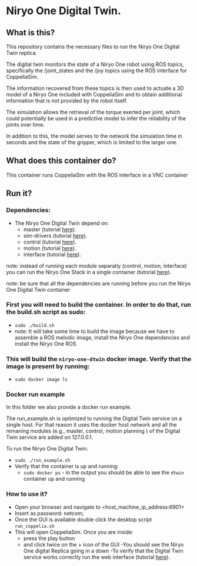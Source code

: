 # Niryo One Digital Twin. 

## What is this?

This repository contains the necessary files to run the Niryo One Digital Twin replica. 

The digital twin monitors the state of a Niryo One robot using ROS topics, specifically the /joint_states and the /joy topics using the ROS interface for CoppeliaSim. 

The information recovered from these topics is then used to actuate a 3D model of a Niryo One included with CoppeliaSim and to obtain additional information that is not provided by the robot itself. 

The simulation allows the retrieval of the torque exerted per joint, which could potentially be used in a predictive model to infer the reliability of the joints over time.

In addition to this, the model serves to the network the simulation time in seconds and the state of the gripper, which is limited to the larger one. 

## What does this container do?

This container runs CoppeliaSim with the ROS interface in a VNC container

## Run it?

### Dependencies:
- The Niryo One Digital Twin depend on:
    - master (tutorial [here](../../ros-master/)).
    - sim-drivers (tutorial [here](../../niryo-one-drivers/simulation/)).
    - control (tutorial [here](../niryo-one-stack/niryo-one-control/)).
    - motion (tutorial [here](../niryo-one-stack/niryo-one-motion/)).
    - interface (tutorial [here](../niryo-one-stack/niryo-one-interface/)).

note: instead of running each module separatly (control, motion, interface) you can run the Niryo One Stack in a single container (tutorial [here](../niryo-one-stack/niryo-one-stack/)).
 
note: be sure that all the dependencies are running before you run the Niryo One Digital Twin container

### First you will need to build the container. In order to do that, run the build.sh script as sudo:
- `sudo ./build.sh`
- note: It will take some time to build the image because we have to assemble a ROS melodic image, install the Niryo One dependencies and install the Niryo One ROS  

### This will build the `niryo-one-dtwin` docker image. Verify that the image is present by running:
- `sudo docker image ls`

### Docker run example
In this folder we also provide a docker run example. 

The run_example.sh is optimized to running the Digital Twin service on a single host. For that reason it uses the docker host network and all the remaning modules (e.g., master, control, motion planning ) of the Digital Twin service are added on 127.0.0.1.

To run the Niryo One Digital Twin:
- `sudo ./run_example.sh`
- Verify that the container is up and running:
    - `sudo docker ps` - in the output you should be able to see the `dtwin` container up and running

### How to use it?

- Open your browser and navigate to <host_machine_ip_address:6901>
- Insert as password: netcom;
- Once the GUI is available double click the desktop script `run_coppelia.sh`
- This will open CoppeliaSim. Once you are inside:
    - press the play button
    - and click twice on the + icon of the GUI
 -You should see the Niryo One digital Replica going in a down
 -To verify that the Digital Twin service works correctly run the web interface (tutorial [here](../web-interface/)).

